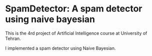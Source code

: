 # SpamDetector: A spam detector using naive bayesian

This is the 4rd project of Artificial Intelligence course at University of Tehran.

I implemented a spam detector using Naive Bayesian.

